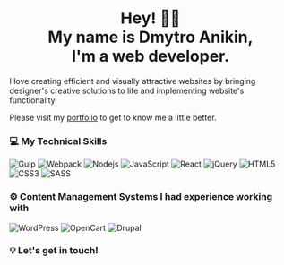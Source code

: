 <h1 align="center">Hey! 👋🏻 <br> My name is Dmytro Anikin, <br> I'm a web developer.</h1>

<p>I love creating efficient and visually attractive websites by bringing designer's creative solutions to life and implementing website's functionality.</p>
<p>Please visit my <a href="https://dimianni.github.io/">portfolio</a> to get to know me a little better.</p>

### 💻 My Technical Skills 

![Gulp](https://img.shields.io/badge/-GULP-grey?style=for-the-badge&logo=gulp)
![Webpack](https://img.shields.io/badge/-Webpack-grey?style=for-the-badge&logo=webpack)
![Nodejs](https://img.shields.io/badge/-Nodejs-grey?style=for-the-badge&logo=Node.js&logoColor=339933)
![JavaScript](https://img.shields.io/badge/-JavaScript-grey?style=for-the-badge&logo=javascript)
![React](https://img.shields.io/badge/-React-grey?style=for-the-badge&logo=react)
![jQuery](https://img.shields.io/badge/-jQuery-grey?style=for-the-badge&logo=jQuery&logoColor=0769AD)
![HTML5](https://img.shields.io/badge/-HTML5-grey?style=for-the-badge&logo=html5&logoColor=E34F26)
![CSS3](https://img.shields.io/badge/-CSS3-grey?style=for-the-badge&logo=css3&logoColor=1572B6)
![SASS](https://img.shields.io/badge/-SASS-grey?style=for-the-badge&logo=sass)

### ⚙️ Content Management Systems I had experience working with

![WordPress](https://img.shields.io/badge/-WordPress-grey?style=for-the-badge&logo=wordpress)
![OpenCart](https://img.shields.io/badge/-OpenCart-grey?style=for-the-badge&logo=opencart)
![Drupal](https://img.shields.io/badge/-Drupal-grey?style=for-the-badge&logo=drupal)

### 💡 Let's get in touch!

<a href="mailto:dmytro.anikin@gmail.com">
  <img align="left" alt="" src="https://img.shields.io/badge/-gmail-grey?style=for-the-badge&logo=gmail" />
</a>

<a href="https://t.me/dimianni">
  <img align="left" alt="" src="https://img.shields.io/badge/-telegram-grey?style=for-the-badge&logo=telegram" />
</a>

<a href="https://www.linkedin.com/in/dimianni/">
  <img align="left" alt="" src="https://img.shields.io/badge/-linkedin-grey?style=for-the-badge&logo=linkedin" />
</a>
